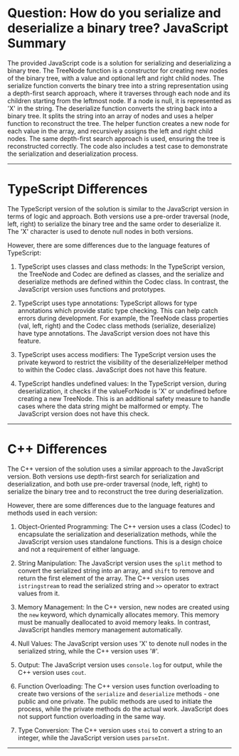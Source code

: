 # Question: How do you serialize and deserialize a binary tree? JavaScript Summary

The provided JavaScript code is a solution for serializing and deserializing a binary tree. The TreeNode function is a constructor for creating new nodes of the binary tree, with a value and optional left and right child nodes. The serialize function converts the binary tree into a string representation using a depth-first search approach, where it traverses through each node and its children starting from the leftmost node. If a node is null, it is represented as 'X' in the string. The deserialize function converts the string back into a binary tree. It splits the string into an array of nodes and uses a helper function to reconstruct the tree. The helper function creates a new node for each value in the array, and recursively assigns the left and right child nodes. The same depth-first search approach is used, ensuring the tree is reconstructed correctly. The code also includes a test case to demonstrate the serialization and deserialization process.

---

# TypeScript Differences

The TypeScript version of the solution is similar to the JavaScript version in terms of logic and approach. Both versions use a pre-order traversal (node, left, right) to serialize the binary tree and the same order to deserialize it. The 'X' character is used to denote null nodes in both versions.

However, there are some differences due to the language features of TypeScript:

1. TypeScript uses classes and class methods: In the TypeScript version, the TreeNode and Codec are defined as classes, and the serialize and deserialize methods are defined within the Codec class. In contrast, the JavaScript version uses functions and prototypes.

2. TypeScript uses type annotations: TypeScript allows for type annotations which provide static type checking. This can help catch errors during development. For example, the TreeNode class properties (val, left, right) and the Codec class methods (serialize, deserialize) have type annotations. The JavaScript version does not have this feature.

3. TypeScript uses access modifiers: The TypeScript version uses the private keyword to restrict the visibility of the deserializeHelper method to within the Codec class. JavaScript does not have this feature.

4. TypeScript handles undefined values: In the TypeScript version, during deserialization, it checks if the valueForNode is 'X' or undefined before creating a new TreeNode. This is an additional safety measure to handle cases where the data string might be malformed or empty. The JavaScript version does not have this check.

---

# C++ Differences

The C++ version of the solution uses a similar approach to the JavaScript version. Both versions use depth-first search for serialization and deserialization, and both use pre-order traversal (node, left, right) to serialize the binary tree and to reconstruct the tree during deserialization. 

However, there are some differences due to the language features and methods used in each version:

1. Object-Oriented Programming: The C++ version uses a class (Codec) to encapsulate the serialization and deserialization methods, while the JavaScript version uses standalone functions. This is a design choice and not a requirement of either language.

2. String Manipulation: The JavaScript version uses the `split` method to convert the serialized string into an array, and `shift` to remove and return the first element of the array. The C++ version uses `istringstream` to read the serialized string and `>>` operator to extract values from it.

3. Memory Management: In the C++ version, new nodes are created using the `new` keyword, which dynamically allocates memory. This memory must be manually deallocated to avoid memory leaks. In contrast, JavaScript handles memory management automatically.

4. Null Values: The JavaScript version uses 'X' to denote null nodes in the serialized string, while the C++ version uses '#'. 

5. Output: The JavaScript version uses `console.log` for output, while the C++ version uses `cout`.

6. Function Overloading: The C++ version uses function overloading to create two versions of the `serialize` and `deserialize` methods - one public and one private. The public methods are used to initiate the process, while the private methods do the actual work. JavaScript does not support function overloading in the same way.

7. Type Conversion: The C++ version uses `stoi` to convert a string to an integer, while the JavaScript version uses `parseInt`.

---
